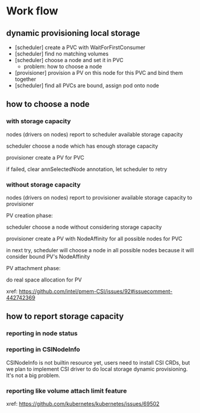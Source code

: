 # Work flow

## dynamic provisioning local storage

- [scheduler] create a PVC with WaitForFirstConsumer
- [scheduler] find no matching volumes
- [scheduler] choose a node and set it in PVC
  - problem: how to choose a node 
- [provisioner] provision a PV on this node for this PVC and bind them together
- [scheduler] find all PVCs are bound, assign pod onto node

## how to choose a node

### with storage capacity

nodes (drivers on nodes) report to scheduler available storage capacity

scheduler choose a node which has enough storage capacity

provisioner create a PV for PVC

if failed, clear annSelectedNode annotation, let scheduler to retry

### without storage capacity


nodes (drivers on nodes) report to provisioner available storage capacity to provisioner

PV creation phase:

scheduler choose a node without considering storage capacity

provisioner create a PV with NodeAffinity for all possible nodes for PVC

in next try, scheduler will choose a node in all possible nodes because it will consider bound PV's NodeAffinity

PV attachment phase:

do real space allocation for PV

xref: https://github.com/intel/pmem-CSI/issues/92#issuecomment-442742369

## how to report storage capacity

### reporting in node status

### reporting in CSINodeInfo 

CSINodeInfo is not builtin resource yet, users need to install CSI CRDs, but we
plan to implement CSI driver to do local storage dynamic provisioning. It's not
a big problem.

### reporting like volume attach limit feature

xref: https://github.com/kubernetes/kubernetes/issues/69502
